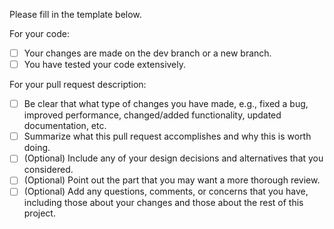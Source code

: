 Please fill in the template below.

For your code:

-   [ ] Your changes are made on the dev branch or a new branch.
-   [ ] You have tested your code extensively.

For your pull request description:

-   [ ] Be clear that what type of changes you have made, e.g., fixed a bug, improved performance, changed/added functionality, updated documentation, etc.
-   [ ] Summarize what this pull request accomplishes and why this is worth doing.
-   [ ] (Optional) Include any of your design decisions and alternatives that you considered.
-   [ ] (Optional) Point out the part that you may want a more thorough review.
-   [ ] (Optional) Add any questions, comments, or concerns that you have, including those about your changes and those about the rest of this project.
